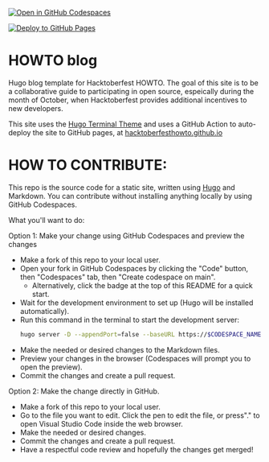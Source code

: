 [![Open in GitHub Codespaces](https://github.com/codespaces/badge.svg)](https://codespaces.new/hacktoberfesthowto/howto-blog)

[![Deploy to GitHub Pages](https://github.com/hacktoberfesthowto/howto-blog/actions/workflows/push.yml/badge.svg)](https://github.com/hacktoberfesthowto/howto-blog/actions/workflows/push.yml)

# HOWTO blog
Hugo blog template for Hacktoberfest HOWTO. The goal of this site is to be a collaborative guide to participating in open source, espeically during the month of October, when Hacktoberfest provides additional incentives to new developers.

This site uses the [Hugo Terminal Theme](https://github.com/panr/hugo-theme-terminal) and uses a GitHub Action to auto-deploy the site to GitHub pages, at [hacktoberfesthowto.github.io](https://hacktoberfesthowto.github.io/)


# HOW TO CONTRIBUTE:
This repo is the source code for a static site, written using [Hugo](https://gohugo.io/) and Markdown.
You can contribute without installing anything locally by using GitHub Codespaces.

What you'll want to do:

Option 1: Make your change using GitHub Codespaces and preview the changes

- Make a fork of this repo to your local user.
- Open your fork in GitHub Codespaces by clicking the "Code" button, then "Codespaces" tab, then "Create codespace on main".
  - Alternatively, click the badge at the top of this README for a quick start.
- Wait for the development environment to set up (Hugo will be installed automatically).
- Run this command in the terminal to start the development server:
  ```bash
  hugo server -D --appendPort=false --baseURL https://$CODESPACE_NAME-1313.$GITHUB_CODESPACES_PORT_FORWARDING_DOMAIN
  ```
- Make the needed or desired changes to the Markdown files.
- Preview your changes in the browser (Codespaces will prompt you to open the preview).
- Commit the changes and create a pull request.


Option 2: Make the change directly in GitHub.
- Make a fork of this repo to your local user.
- Go to the file you want to edit. Click the pen to edit the file, or press"." to open Visual Studio Code inside the web browser.
- Make the needed or desired changes.
- Commit the changes and create a pull request.
- Have a respectful code review and hopefully the changes get merged!

